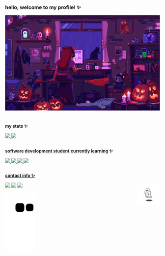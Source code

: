 ### hello, welcome to my profile! ✨

![Gif](girly.gif)

# 

<b>my stats ✨</b>

<div>
  <a href="https://beacons.ai/eulauragabriel">
  <img height="165cm" src="https://github-readme-stats.vercel.app/api?username=eulauragabriel&theme=synthwave&include_all_commits=true&count_private=true&show_icons=true"/>
  <img height="165cm" src="https://github-readme-stats.vercel.app/api/top-langs/?username=eulauragabriel&layout=compact&langs_count=16&theme=synthwave"/>
</div>
 
##
  
<b>software  development student</b>
<b>currently learning ✨</b>

<div>
  <img src="https://img.shields.io/badge/HTML5-E34F26?style=for-the-badge&logo=html5&logoColor=white&color=purple" /> <img src="https://img.shields.io/badge/CSS3- 1572B6?style=for-the-badge&logo=css3&logoColor=white&color=purple" /> <img src="https://img.shields.io/badge/Python-3776AB?style=for-the-badge&logo=python&color=purple&logoColor=white" /> <img src="https://img.shields.io/badge/Microsoft_Excel-217346?style=for-the-badge&logo=microsoft-excel&logoColor=white&color=purple"/>
</div>
  
##
  
<b>contact info ✨</b>
<div>
  <a href="https://instagram.com/eulauragabriel" target="_blank"><img src="https://img.shields.io/badge/-Instagram-%23E4405F?style=for-the-badge&logo=instagram&logoColor=white&color=purple" target="_blank"></a>
<a href = "mailto:eulauragabriel@gmail.com"><img src="https://img.shields.io/badge/-Gmail-%23333?style=for-the-badge&logo=gmail&logoColor=white&color=purple" target="_blank"></a>
  <a href="https://www.linkedin.com/in/eulauragabriel" target="_blank"><img src="https://img.shields.io/badge/-LinkedIn-%230077B5?style=for-the-badge&logo=linkedin&logoColor=white&color=purple" target="_blank"></a> 
   <img align="right" src="ghost.gif" height=75px/>
</div>
  

![Snake animation](https://github.com/eulauragabriel/eulauragabriel/blob/output/github-contribution-grid-snake.svg)
